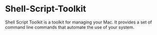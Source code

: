 # Shell-Script-Toolkit
Shell Script Toolkit is a toolkit for managing your Mac. It provides a set of command line commands that automate the use of your system.
